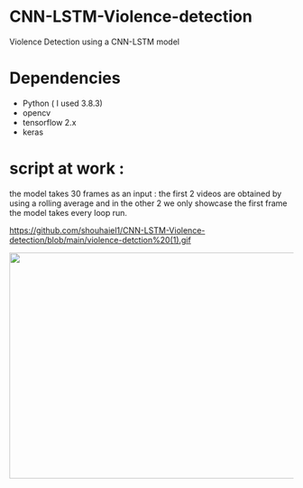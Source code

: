 # CNN-LSTM-Violence-detection
Violence Detection using a CNN-LSTM model
# Dependencies
- Python ( I used 3.8.3)
- opencv
- tensorflow 2.x
- keras

# script at work : 
the model takes 30 frames as an input :
the first 2 videos are obtained by using a rolling average and in the other 2 we only showcase the first frame the model takes every loop run.

https://github.com/shouhaiel1/CNN-LSTM-Violence-detection/blob/main/violence-detction%20(1).gif

<img src="https://github.com/shouhaiel1/CNN-LSTM-Violence-detection/blob/main/violence-detction%20(1).gif" width="1000" height="400" />
